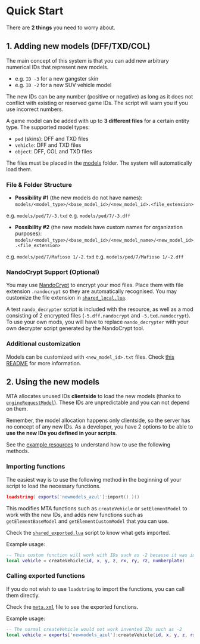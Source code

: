 # Quick Start

There are **2 things** you need to worry about.

## 1. Adding new models (DFF/TXD/COL)

The main concept of this system is that you can add new arbitrary numerical IDs that represent new models.

- e.g. `ID -3` for a new gangster skin
- e.g. `ID -2` for a new SUV vehicle model

The new IDs can be any number (positive or negative) as long as it does not conflict with existing or reserved game IDs. The script will warn you if you use incorrect numbers.

A game model can be added with up to **3 different files** for a certain entity type. The supported model types:

- `ped` (skins): DFF and TXD files
- `vehicle`: DFF and TXD files
- `object`: DFF, COL and TXD files

The files must be placed in the [models](/newmodels_azul/models/) folder. The system will automatically load them.

### File & Folder Structure

- **Possibility #1** (the new models do not have names): `models/<model_type>/<base_model_id>/<new_model_id>.<file_extension>`

e.g. `models/ped/7/-3.txd`
e.g. `models/ped/7/-3.dff`

- **Possibility #2** (the new models have custom names for organization purposes): `models/<model_type>/<base_model_id>/<new_model_name>/<new_model_id>.<file_extension>`

e.g. `models/ped/7/Mafioso 1/-2.txd`
e.g. `models/ped/7/Mafioso 1/-2.dff`

### NandoCrypt Support (Optional)

You may use [NandoCrypt](https://github.com/Fernando-A-Rocha/mta-nandocrypt) to encrypt your mod files. Place them with file extension `.nandocrypt` so they are automatically recognised. You may customize the file extension in [`shared_local.lua`](/newmodels_azul/scripts/core/shared_local.lua).

A test `nando_decrypter` script is included with the resource, as well as a mod consisting of 2 encrypted files (`-5.dff.nandocrypt` and `-5.txd.nandocrypt`). To use your own mods, you will have to replace `nando_decrypter` with your own decrypter script generated by the NandoCrypt tool.

### Additional customization

Models can be customized with `<new_model_id>.txt` files. Check [this README](/newmodels_azul/models/README.md) for more information.

## 2. Using the new models

MTA allocates unused IDs **clientside** to load the new models (thanks to [`engineRequestModel`](https://wiki.multitheftauto.com/engineRequestModel)). These IDs are unpredictable and you can not depend on them.

Remember, the model allocation happens only clientside, so the server has no concept of any new IDs. As a developer, you have 2 options to be able to **use the new IDs you defined in your scripts**.

See the [example resources](/[examples]/) to understand how to use the following methods.

### Importing functions

The easiest way is to use the following method in the beginning of your script to load the necessary functions.

```lua
loadstring( exports['newmodels_azul']:import() )()
```

This modifies MTA functions such as `createVehicle` or `setElementModel` to work with the new IDs, and adds new functions such as `getElementBaseModel` and `getElementCustomModel` that you can use.

Check the [`shared_exported.lua`](/newmodels_azul/core/shared_exported.lua) script to know what gets imported.

Example usage:

```lua
-- This custom function will work with IDs such as -2 because it was imported
local vehicle = createVehicle(id, x, y, z, rx, ry, rz, numberplate)
```

### Calling exported functions

If you do not wish to use `loadstring` to import the functions, you can call them directly.

Check the [`meta.xml`](/newmodels_azul/meta.xml) file to see the exported functions.

Example usage:

```lua
-- The normal createVehicle would not work invented IDs such as -2
local vehicle = exports['newmodels_azul']:createVehicle(id, x, y, z, rx, ry, rz, numberplate)
```
